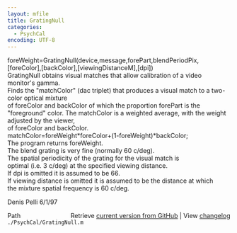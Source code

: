 ```yaml
---
layout: mfile
title: GratingNull
categories:
  - PsychCal
encoding: UTF-8
---
```


foreWeight=GratingNull(device,message,forePart,blendPeriodPix,[foreColor],[backColor],[viewingDistanceM],[dpi])  
GratingNull obtains visual matches that allow calibration of a video monitor's gamma.  
Finds the "matchColor" (dac triplet) that produces a visual match to a two-color optical mixture  
of foreColor and backColor of which the proportion forePart is the  
"foreground" color. The matchColor is a weighted average, with the weight adjusted by the viewer,  
of foreColor and backColor.  
matchColor=foreWeight\*foreColor+(1-foreWeight)\*backColor;  
The program returns foreWeight.  
The blend grating is very fine (normally 60 c/deg).  
The spatial periodicity of the grating for the visual match is  
optimal (i.e. 3 c/deg) at the specified viewing distance.  
If dpi is omitted it is assumed to be 66.  
If viewing distance is omitted it is assumed to be the distance at which  
the mixture spatial frequency is 60 c/deg.  

Denis Pelli 6/1/97  


<div class="code_header" style="text-align:right;">
  <span style="float:left;">Path&nbsp;&nbsp;</span> <span class="counter">Retrieve <a href=
  "https://raw.github.com/Psychtoolbox-3/Psychtoolbox-3/beta/./PsychCal/GratingNull.m">current version from GitHub</a> | View <a href=
  "https://github.com/Psychtoolbox-3/Psychtoolbox-3/commits/beta/./PsychCal/GratingNull.m">changelog</a></span>
</div>
<div class="code">
  <code>./PsychCal/GratingNull.m</code>
</div>
